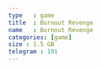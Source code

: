 ```yaml
---
type   : game
title  : Burnout Revenge
name   : Burnout Revenge
categories: [game]
size : 1.5 GB
telegram : 191
---
```



